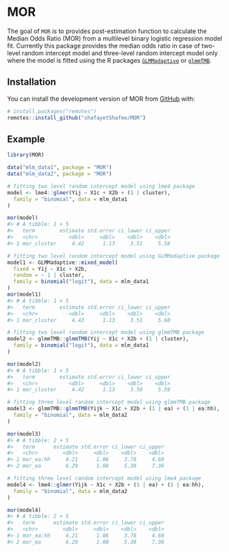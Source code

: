 
<!-- README.md is generated from README.Rmd. Please edit that file -->

# MOR

<!-- badges: start -->
<!-- badges: end -->

The goal of `MOR` is to provides post-estimation function to calculate
the Median Odds Ratio (MOR) from a multilevel binary logistic regression
model fit. Currently this package provides the median odds ratio in case
of two-level random intercept model and three-level random intercept
model only where the model is fitted using the R packages
[`GLMMadaptive`](https://drizopoulos.github.io/GLMMadaptive/index.html)
or [`glmmTMB`](https://glmmtmb.github.io/glmmTMB/).

## Installation

You can install the development version of MOR from
[GitHub](https://github.com/) with:

``` r
# install.packages("remotes")
remotes::install_github("shafayetShafee/MOR")
```

## Example

``` r
library(MOR)

data("mlm_data1", package = "MOR")
data("mlm_data2", package = "MOR")

# fitting two level random intercept model using lme4 package
model <- lme4::glmer(Yij ~ X1c + X2b + (1 | cluster),
  family = "binomial", data = mlm_data1
)

mor(model)
#> # A tibble: 1 × 5
#>   term        estimate std.error ci_lower ci_upper
#>   <chr>          <dbl>     <dbl>    <dbl>    <dbl>
#> 1 mor_cluster     4.42      1.13     3.51     5.58

# fitting two level random intercept model using GLMMadaptive package
model1 <- GLMMadaptive::mixed_model(
  fixed = Yij ~ X1c + X2b,
  random = ~ 1 | cluster,
  family = binomial("logit"), data = mlm_data1
)
mor(model1)
#> # A tibble: 1 × 5
#>   term        estimate std.error ci_lower ci_upper
#>   <chr>          <dbl>     <dbl>    <dbl>    <dbl>
#> 1 mor_cluster     4.43      1.13     3.51     5.60

# fitting two level random intercept model using glmmTMB package
model2 <- glmmTMB::glmmTMB(Yij ~ X1c + X2b + (1 | cluster),
  family = binomial("logit"), data = mlm_data1
)

mor(model2)
#> # A tibble: 1 × 5
#>   term        estimate std.error ci_lower ci_upper
#>   <chr>          <dbl>     <dbl>    <dbl>    <dbl>
#> 1 mor_cluster     4.42      1.13     3.50     5.59

# fitting three level random intercept model using glmmTMB package
model3 <- glmmTMB::glmmTMB(Yijk ~ X1c + X2b + (1 | ea) + (1 | ea:hh),
  family = "binomial", data = mlm_data2
)

mor(model3)
#> # A tibble: 2 × 5
#>   term      estimate std.error ci_lower ci_upper
#>   <chr>        <dbl>     <dbl>    <dbl>    <dbl>
#> 1 mor_ea:hh     4.21      1.06     3.78     4.68
#> 2 mor_ea        6.29      1.08     5.38     7.36

# fitting three level random intercept model using lme4 package
model4 <- lme4::glmer(Yijk ~ X1c + X2b + (1 | ea) + (1 | ea:hh),
  family = "binomial", data = mlm_data2
)

mor(model4)
#> # A tibble: 2 × 5
#>   term      estimate std.error ci_lower ci_upper
#>   <chr>        <dbl>     <dbl>    <dbl>    <dbl>
#> 1 mor_ea:hh     4.21      1.06     3.78     4.68
#> 2 mor_ea        6.29      1.08     5.38     7.36
```
